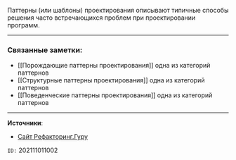 
Паттерны (или шаблоны) проектирования описывают типичные способы решения часто встречающихся проблем при проектировании программ.

---
### Связанные заметки:
- [[Порождающие паттерны проектирования]] одна из категорий паттернов 
- [[Структурные паттерны проектирования]] одна из категорий паттернов 
- [[Поведенческие паттерны проектирования]] одна из категорий паттернов 

---
**Источники**: 
- [Сайт Рефакторинг.Гуру](https://refactoring.guru/ru/design-patterns/catalog)

`ID:` 202111011002